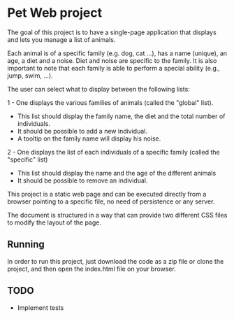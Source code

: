 # Pet Web project

The goal of this project is to have a single-page application that displays and lets you manage a list of animals.

Each animal is of a specific family (e.g. dog, cat ...), has a name (unique), an age, a diet and a noise. Diet and noise are specific to the
family. It is also important to note that each family is able to perform a special ability (e.g., jump, swim, ...).

The user can select what to display between the following lists:

1 - One displays the various families of animals (called the "global" list).

- This list should display the family name, the diet and the total number of individuals.
- It should be possible to add a new individual.
- A tooltip on the family name will display his noise.

2 - One displays the list of each individuals of a specific family (called the "specific" list)

- This list should display the name and the age of the different animals
- It should be possible to remove an individual.

This project is a static web page and can be executed directly from a browser pointing to a specific file, no need of persistence or
any server.

The document is structured in a way that can provide two different CSS files to modify the layout of the page.

## Running

In order to run this project, just download the code as a zip file or clone the project, and then open the index.html file on your browser.

## TODO

- Implement tests

